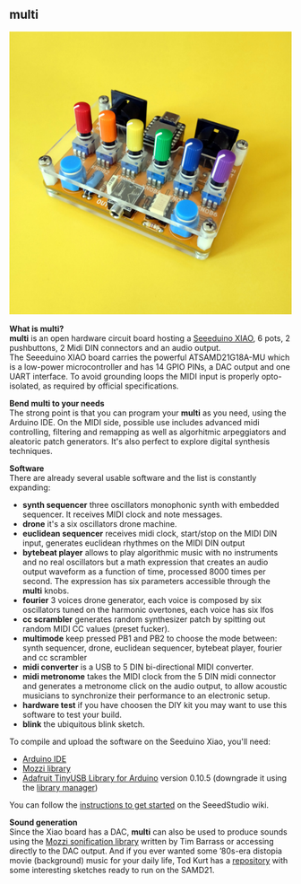 ## multi

![multi](multi_img/multi1_600.jpg)

**What is multi?**  
**multi** is an open hardware circuit board hosting a [Seeeduino XIAO](https://wiki.seeedstudio.com/Seeeduino-XIAO/), 6 pots, 2 pushbuttons, 2 Midi DIN connectors and an audio output.   
The Seeeduino XIAO board carries the powerful ATSAMD21G18A-MU which is a low-power microcontroller and has 14 GPIO PINs, a DAC output and one UART interface. To avoid grounding loops the MIDI input is properly opto-isolated, as required by official specifications.    

**Bend multi to your needs**  
The strong point is that you can program your **multi** as you need, using the Arduino IDE. 
On the MIDI side, possible use includes advanced midi controlling, filtering and remapping as well as algorhitmic arpeggiators and aleatoric patch generators. It's also perfect to explore digital synthesis techniques. 
 
**Software**    
 There are already several usable software and the list is constantly expanding:    

- **synth sequencer** three oscillators monophonic synth with embedded sequencer. It receives MIDI clock and note messages.
- **drone** it's a six oscillators drone machine.   
- **euclidean sequencer** receives midi clock, start/stop on the MIDI DIN input, generates euclidean rhythmes on the MIDI DIN output
- **bytebeat player** allows to play algorithmic music with no instruments and no real oscillators but a math expression that creates an audio output waveform as a function of time, processed 8000 times per second. The expression has six parameters accessible through the **multi** knobs.   
- **fourier** 3 voices drone generator, each voice is composed by six oscillators tuned on the harmonic overtones, each voice has six lfos
- **cc scrambler** generates random synthesizer patch by spitting out random MIDI CC values (preset fucker).
- **multimode** keep pressed PB1 and PB2 to choose the mode between: synth sequencer, drone, euclidean sequencer, bytebeat player, fourier and cc scrambler 
- **midi converter** is a USB to 5 DIN bi-directional MIDI converter.   
- **midi metronome** takes the MIDI clock from the 5 DIN midi connector and generates a metronome click on the audio output, to allow acoustic musicians to synchronize their performance to an electronic setup.   
- **hardware test** if you have choosen the DIY kit you may want to use this software to test your build.   
- **blink** the ubiquitous blink sketch.   

To compile and upload the software on the Seeduino Xiao, you'll need:
- [Arduino IDE](https://www.arduino.cc/en/software)
- [Mozzi library](https://github.com/sensorium/Mozzi)
- [Adafruit TinyUSB Library for Arduino](https://github.com/adafruit/Adafruit_TinyUSB_Arduino) version 0.10.5 (downgrade it using the [library manager](https://learn.adafruit.com/adafruit-all-about-arduino-libraries-install-use/library-manager))

You can follow the [instructions to get started](https://wiki.seeedstudio.com/Seeeduino-XIAO/#software) on the SeeedStudio wiki.

 **Sound generation**    
Since the Xiao board has a DAC, **multi** can also be used to produce sounds using the [Mozzi sonification library](https://github.com/sensorium/Mozzi) written by Tim Barrass or accessing directly to the DAC output.
And if you ever wanted some ’80s-era distopia movie (background) music for your daily life, Tod Kurt has a [repository](https://github.com/todbot/mozzi_experiments) with some interesting sketches ready to run on the SAMD21.



